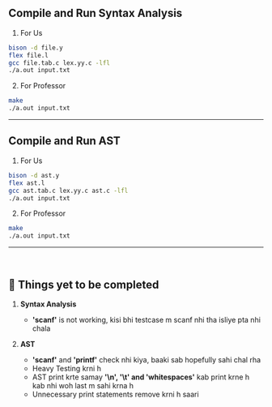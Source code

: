 ## Compile and Run Syntax Analysis
1. For Us
```bash
bison -d file.y
flex file.l
gcc file.tab.c lex.yy.c -lfl
./a.out input.txt
```
2. For Professor
```bash
make
./a.out input.txt
```
-------------

## Compile and Run AST
1. For Us
```bash
bison -d ast.y
flex ast.l
gcc ast.tab.c lex.yy.c ast.c -lfl
./a.out input.txt
```
2. For Professor
```bash
make
./a.out input.txt
```
-------------

<br>

## 🔗 Things yet to be completed

1. **Syntax Analysis**
   - **'scanf'** is not working, kisi bhi testcase m scanf nhi tha isliye pta nhi chala

2. **AST**
   - **'scanf'** and **'printf'** check nhi kiya, baaki sab hopefully sahi chal rha
   - Heavy Testing krni h
   - AST print krte samay **'\n', '\t' and 'whitespaces'** kab print krne h kab nhi woh last m sahi krna h
   - Unnecessary print statements remove krni h saari
